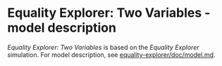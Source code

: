 # Equality Explorer: Two Variables - model description

_Equality Explorer: Two Variables_ is based on the _Equality Explorer_ simulation.
For model description,
see [equality-explorer/doc/model.md](https://github.com/phetsims/equality-explorer/blob/main/doc/model.md).